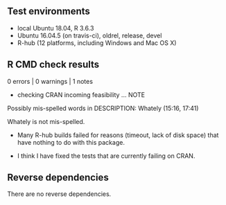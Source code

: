## Test environments

* local Ubuntu 18.04, R 3.6.3
* Ubuntu 16.04.5 (on travis-ci), oldrel, release, devel
* R-hub (12 platforms, including Windows and Mac OS X)

## R CMD check results

0 errors | 0 warnings | 1 notes

* checking CRAN incoming feasibility ... NOTE

Possibly mis-spelled words in DESCRIPTION:
  Whately (15:16, 17:41)

Whately is not mis-spelled.

* Many R-hub builds failed for reasons (timeout, lack of disk space) 
  that have nothing to do with this package. 

* I think I have fixed the tests that are currently failing on CRAN. 
  
## Reverse dependencies

There are no reverse dependencies.

